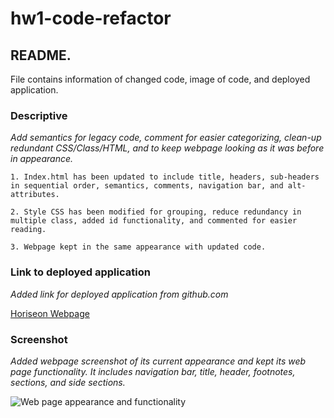 # hw1-code-refactor

## README. 

File contains information of changed code, image of code, and deployed application.

### **Descriptive**

*Add semantics for legacy code, comment for easier categorizing, clean-up redundant CSS/Class/HTML, and to keep webpage looking as it was before in appearance.*

    1. Index.html has been updated to include title, headers, sub-headers in sequential order, semantics, comments, navigation bar, and alt-attributes.
    
    2. Style CSS has been modified for grouping, reduce redundancy in multiple class, added id functionality, and commented for easier reading. 

    3. Webpage kept in the same appearance with updated code.

### **Link to deployed application**

*Added link for deployed application from github.com*

[Horiseon Webpage](https://sithhun.github.io/hw1-code-refactor/)

### **Screenshot**

*Added webpage screenshot of its current appearance and kept its web page functionality. It includes navigation bar, title, header, footnotes, sections, and side sections.*

![Web page appearance and functionality](./assets/images/webpage.png)